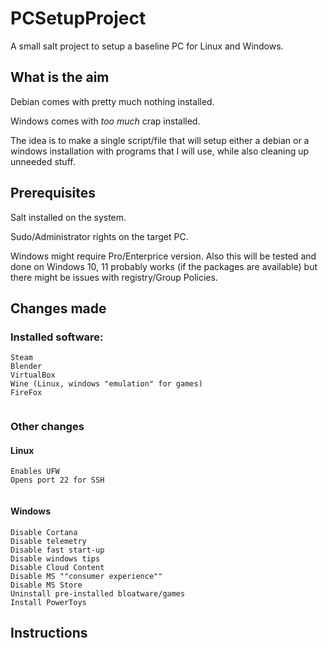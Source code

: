 # PCSetupProject
A small salt project to setup a baseline PC for Linux and Windows.

## What is the aim

Debian comes with pretty much nothing installed. 

Windows comes with _too much_ crap installed.

The idea is to make a single script/file that will setup either a debian or a windows installation with programs that I will use, while also cleaning up unneeded stuff.

## Prerequisites

Salt installed on the system.

Sudo/Administrator rights on the target PC.

Windows might require Pro/Enterprice version. Also this will be tested and done on Windows 10, 11 probably works (if the packages are available) but there might be issues with registry/Group Policies.

## Changes made

### Installed software:

```
Steam
Blender
VirtualBox
Wine (Linux, windows "emulation" for games)
FireFox


```

### Other changes

#### Linux

```
Enables UFW
Opens port 22 for SSH


```

#### Windows
```
Disable Cortana
Disable telemetry
Disable fast start-up
Disable windows tips
Disable Cloud Content
Disable MS ""consumer experience""
Disable MS Store
Uninstall pre-installed bloatware/games
Install PowerToys

```
## Instructions



